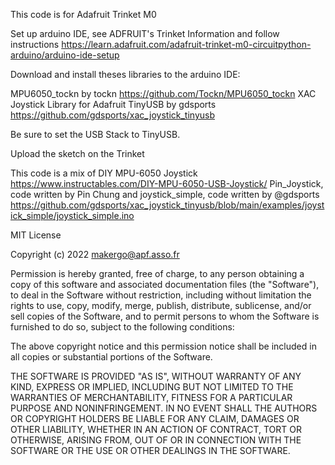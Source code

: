 This code is for Adafruit Trinket M0

Set up arduino IDE, see ADFRUIT's Trinket Information and follow instructions https://learn.adafruit.com/adafruit-trinket-m0-circuitpython-arduino/arduino-ide-setup

Download and install theses libraries to the arduino IDE:

MPU6050_tockn by tockn https://github.com/Tockn/MPU6050_tockn XAC Joystick Library for Adafruit TinyUSB by gdsports https://github.com/gdsports/xac_joystick_tinyusb

Be sure to set the USB Stack to TinyUSB.

Upload the sketch on the Trinket


This code is a mix of DIY MPU-6050 Joystick https://www.instructables.com/DIY-MPU-6050-USB-Joystick/ Pin_Joystick, code written by Pin Chung and joystick_simple, code written by @gdsports https://github.com/gdsports/xac_joystick_tinyusb/blob/main/examples/joystick_simple/joystick_simple.ino

MIT License

Copyright (c) 2022 makergo@apf.asso.fr

Permission is hereby granted, free of charge, to any person obtaining a copy
of this software and associated documentation files (the "Software"), to deal
in the Software without restriction, including without limitation the rights
to use, copy, modify, merge, publish, distribute, sublicense, and/or sell
copies of the Software, and to permit persons to whom the Software is
furnished to do so, subject to the following conditions:

The above copyright notice and this permission notice shall be included in all
copies or substantial portions of the Software.

THE SOFTWARE IS PROVIDED "AS IS", WITHOUT WARRANTY OF ANY KIND, EXPRESS OR
IMPLIED, INCLUDING BUT NOT LIMITED TO THE WARRANTIES OF MERCHANTABILITY,
FITNESS FOR A PARTICULAR PURPOSE AND NONINFRINGEMENT. IN NO EVENT SHALL THE
AUTHORS OR COPYRIGHT HOLDERS BE LIABLE FOR ANY CLAIM, DAMAGES OR OTHER
LIABILITY, WHETHER IN AN ACTION OF CONTRACT, TORT OR OTHERWISE, ARISING FROM,
OUT OF OR IN CONNECTION WITH THE SOFTWARE OR THE USE OR OTHER DEALINGS IN THE
SOFTWARE.
